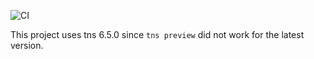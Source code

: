 ![CI](https://github.com/aabeling/you-coach-you/workflows/CI/badge.svg?branch=main)

This project uses tns 6.5.0 since ``tns preview`` did not work for the latest version.

